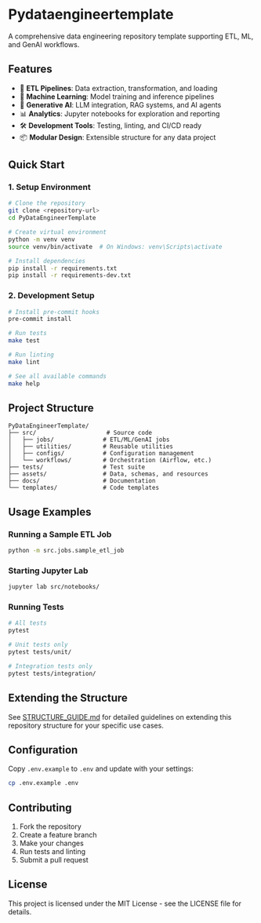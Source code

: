 # Pydataengineertemplate

A comprehensive data engineering repository template supporting ETL, ML, and GenAI workflows.

## Features

- 🔄 **ETL Pipelines**: Data extraction, transformation, and loading
- 🤖 **Machine Learning**: Model training and inference pipelines  
- 🧠 **Generative AI**: LLM integration, RAG systems, and AI agents
- 📊 **Analytics**: Jupyter notebooks for exploration and reporting
- 🛠 **Development Tools**: Testing, linting, and CI/CD ready
- 📦 **Modular Design**: Extensible structure for any data project

## Quick Start

### 1. Setup Environment

```bash
# Clone the repository
git clone <repository-url>
cd PyDataEngineerTemplate

# Create virtual environment
python -m venv venv
source venv/bin/activate  # On Windows: venv\Scripts\activate

# Install dependencies
pip install -r requirements.txt
pip install -r requirements-dev.txt
```

### 2. Development Setup

```bash
# Install pre-commit hooks
pre-commit install

# Run tests
make test

# Run linting
make lint

# See all available commands
make help
```

## Project Structure

```
PyDataEngineerTemplate/
├── src/                    # Source code
│   ├── jobs/              # ETL/ML/GenAI jobs
│   ├── utilities/         # Reusable utilities
│   ├── configs/           # Configuration management
│   └── workflows/         # Orchestration (Airflow, etc.)
├── tests/                 # Test suite
├── assets/                # Data, schemas, and resources
├── docs/                  # Documentation
└── templates/             # Code templates
```

## Usage Examples

### Running a Sample ETL Job

```bash
python -m src.jobs.sample_etl_job
```

### Starting Jupyter Lab

```bash
jupyter lab src/notebooks/
```

### Running Tests

```bash
# All tests
pytest

# Unit tests only
pytest tests/unit/

# Integration tests only  
pytest tests/integration/
```

## Extending the Structure

See [STRUCTURE_GUIDE.md](STRUCTURE_GUIDE.md) for detailed guidelines on extending this repository structure for your specific use cases.

## Configuration

Copy `.env.example` to `.env` and update with your settings:

```bash
cp .env.example .env
```

## Contributing

1. Fork the repository
2. Create a feature branch
3. Make your changes
4. Run tests and linting
5. Submit a pull request

## License

This project is licensed under the MIT License - see the LICENSE file for details.
